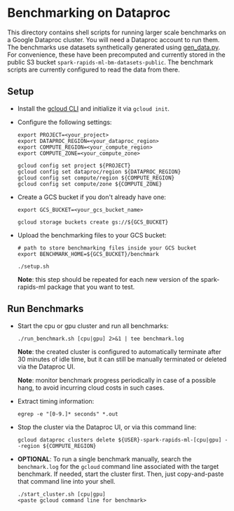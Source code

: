 # Benchmarking on Dataproc

This directory contains shell scripts for running larger scale benchmarks on a Google Dataproc cluster.  You will need a Dataproc account to run them.  The benchmarks use datasets synthetically generated using [gen_data.py](../gen_data.py).  For convenience, these have been precomputed and currently stored in the public S3 bucket `spark-rapids-ml-bm-datasets-public`.  The benchmark scripts are currently configured to read the data from there.

## Setup

- Install the [gcloud CLI](https://cloud.google.com/sdk/docs/install) and initialize it via `gcloud init`.

- Configure the following settings:
  ```
  export PROJECT=<your_project>
  export DATAPROC_REGION=<your_dataproc_region>
  export COMPUTE_REGION=<your_compute_region>
  export COMPUTE_ZONE=<your_compute_zone>

  gcloud config set project ${PROJECT}
  gcloud config set dataproc/region ${DATAPROC_REGION}
  gcloud config set compute/region ${COMPUTE_REGION}
  gcloud config set compute/zone ${COMPUTE_ZONE}
  ```

- Create a GCS bucket if you don't already have one:
  ```
  export GCS_BUCKET=<your_gcs_bucket_name>

  gcloud storage buckets create gs://${GCS_BUCKET}
  ```

- Upload the benchmarking files to your GCS bucket:
  ```
  # path to store benchmarking files inside your GCS bucket
  export BENCHMARK_HOME=${GCS_BUCKET}/benchmark

  ./setup.sh
  ```
  **Note**: this step should be repeated for each new version of the spark-rapids-ml package that you want to test.

## Run Benchmarks

- Start the cpu or gpu cluster and run all benchmarks:
  ```
  ./run_benchmark.sh [cpu|gpu] 2>&1 | tee benchmark.log
  ```
  **Note**: the created cluster is configured to automatically terminate after 30 minutes of idle time, but it can still be manually terminated or deleted via the Dataproc UI.

  **Note**: monitor benchmark progress periodically in case of a possible hang, to avoid incurring cloud costs in such cases.

- Extract timing information:
  ```
  egrep -e "[0-9.]* seconds" *.out
  ```

- Stop the cluster via the Dataproc UI, or via this command line:
  ```
  gcloud dataproc clusters delete ${USER}-spark-rapids-ml-[cpu|gpu] --region ${COMPUTE_REGION}
  ```

- **OPTIONAL**: To run a single benchmark manually, search the `benchmark.log` for the `gcloud` command line associated with the target benchmark.  If needed, start the cluster first.  Then, just copy-and-paste that command line into your shell.
  ```
  ./start_cluster.sh [cpu|gpu]
  <paste gcloud command line for benchmark>
  ```
